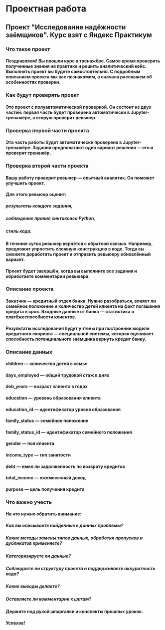 # Проектная работа
## Проект "Исследование надёжности заёмщиков". Курс взят с Яндекс Практикум

### Что такое проект

#### Поздравляем! Вы прошли курс в тренажёре. Самое время проверить полученные знания на практике и решить аналитический кейс. Выполнять проект вы будете самостоятельно. С подробным описанием проекта мы вас познакомим, а сначала расскажем об особенностях проверки. 

### Как будут проверять проект

#### Это проект с полуавтоматической проверкой. Он состоит из двух частей: первая часть будет проверена автоматически в Jupyter-тренажёре, а вторую проверит ревьюер. 

### Проверка первой части проекта

#### Эта часть работы будет автоматически проверена в Jupyter-тренажёре. Задания предполагают один вариант решения — его и проверит тренажёр. 

### Проверка второй части проекта

#### Вашу работу проверит ревьюер — опытный аналитик. Он поможет улучшить проект.

#### Для этого ревьюер оценит:
##### результаты каждого задания,
##### соблюдение правил синтаксиса Python,
##### стиль кода.

#### В течение суток ревьюер вернётся с обратной связью. Например, предложит упростить сложную конструкцию в коде. Тогда вы сможете доработать проект и отправить ревьюеру обновлённый вариант.
#### Проект будет завершён, когда вы выполните все задания и обработаете комментарии ревьюера.

### Описание проекта

#### Заказчик — кредитный отдел банка. Нужно разобраться, влияет ли семейное положение и количество детей клиента на факт погашения кредита в срок. Входные данные от банка — статистика о платёжеспособности клиентов.

#### Результаты исследования будут учтены при построении модели кредитного скоринга — специальной системы, которая оценивает способность потенциального заёмщика вернуть кредит банку.

### Описание данных

#### children — количество детей в семье
#### days_employed — общий трудовой стаж в днях
#### dob_years — возраст клиента в годах
#### education — уровень образования клиента
#### education_id — идентификатор уровня образования
#### family_status — семейное положение
#### family_status_id — идентификатор семейного положения
#### gender — пол клиента
#### income_type — тип занятости
#### debt — имел ли задолженность по возврату кредитов
#### total_income — ежемесячный доход
#### purpose — цель получения кредита

### Что важно учесть

#### На что нужно обратить внимание:
##### Как вы описываете найденные в данных проблемы?
##### Какие методы замены типов данных, обработки пропусков и дубликатов применяете?
##### Категоризируете ли данные?
##### Соблюдаете ли структуру проекта и поддерживаете аккуратность кода?
##### Какие выводы делаете?
##### Оставляете ли комментарии к шагам?

#### Держите под рукой шпаргалки и конспекты прошлых уроков.
#### Успехов!